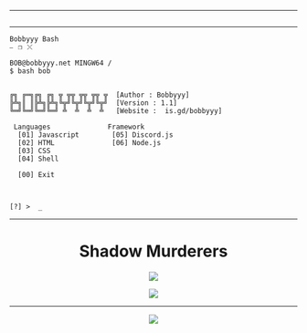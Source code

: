 -----

<p href="https://discord.gg/kAMdvTPQmm" align="center">
    <img alt="" src=https://lanyard.cnrad.dev/api/1000782375854289026/>
</p>


-----

```
Bobbyyy Bash													    ⎯⠀❐⠀⤬
```
```
BOB@bobbyyy.net MINGW64 / 
$ bash bob


╔╗ ╔═╗╔╗ ╔╗ ╦ ╦╦ ╦╦ ╦╦ ╦  [Author : Bobbyyy]
╠╩╗║ ║╠╩╗╠╩╗╚╦╝╚╦╝╚╦╝╚╦╝  [Version : 1.1]
╚═╝╚═╝╚═╝╚═╝ ╩  ╩  ╩  ╩	  [Website :  is.gd/bobbyyy]

 Languages              Framework
  [01] Javascript        [05] Discord.js
  [02] HTML              [06] Node.js
  [03] CSS
  [04] Shell

  [00] Exit
  
  
  
[?] >  _
```

-----

<h1 align="center">Shadow Murderers</h1>
<p align="center">
  <img src="https://media.giphy.com/media/hTreuwLIVRz0BUDaJq/giphy-downsized-large.gif">
</p>
<p align="center">
<a  href="https://discord.gg/kAMdvTPQmm"><img src="https://img.shields.io/badge/Discord-7289DA?style=for-the-badge&logo=discord&logoColor=white"></img></a>
</p>

-----

<p align="center">
  <img src="https://komarev.com/ghpvc/?username=Bobbbyyyyy&style=for-the-badge">
</p>
